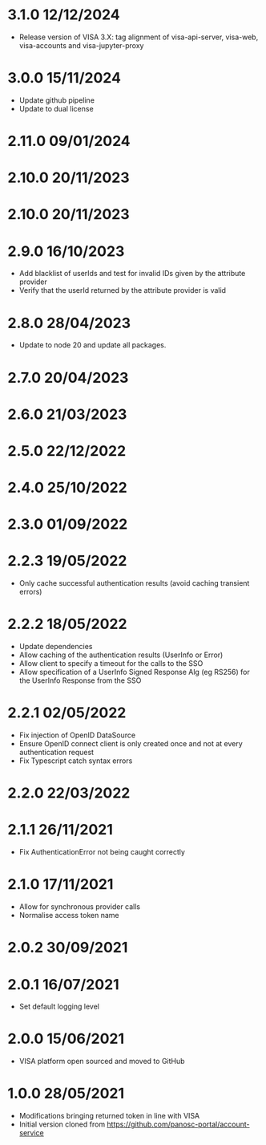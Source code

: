 3.1.0 12/12/2024
================
 * Release version of VISA 3.X: tag alignment of visa-api-server, visa-web, visa-accounts and visa-jupyter-proxy

3.0.0 15/11/2024
================
 * Update github pipeline
 * Update to dual license

2.11.0 09/01/2024
================

2.10.0 20/11/2023
================

2.10.0 20/11/2023
================

2.9.0 16/10/2023
================
 * Add blacklist of userIds and test for invalid IDs given by the attribute provider
 * Verify that the userId returned by the attribute provider is valid

2.8.0 28/04/2023
================
 * Update to node 20 and update all packages.

2.7.0 20/04/2023
================

2.6.0 21/03/2023
================

2.5.0 22/12/2022
================

2.4.0 25/10/2022
================

2.3.0 01/09/2022
================

2.2.3 19/05/2022
================
 * Only cache successful authentication results (avoid caching transient errors)

2.2.2 18/05/2022
================
 * Update dependencies
 * Allow caching of the authentication results (UserInfo or Error)
 * Allow client to specify a timeout for the calls to the SSO
 * Allow specification of a UserInfo Signed Response Alg (eg RS256) for the UserInfo Response from the SSO

2.2.1 02/05/2022
================
 * Fix injection of OpenID DataSource
 * Ensure OpenID connect client is only created once and not at every authentication request
 * Fix Typescript catch syntax errors

2.2.0 22/03/2022
================

2.1.1 26/11/2021
================
 * Fix AuthenticationError not being caught correctly

2.1.0 17/11/2021
================
 * Allow for synchronous provider calls
 * Normalise access token name

2.0.2 30/09/2021
================

2.0.1 16/07/2021
================
 * Set default logging level

2.0.0 15/06/2021
================
 * VISA platform open sourced and moved to GitHub

1.0.0 28/05/2021
================
 * Modifications bringing returned token in line with VISA
 * Initial version cloned from https://github.com/panosc-portal/account-service